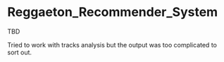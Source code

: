 # Reggaeton_Recommender_System
TBD

Tried to work with tracks analysis but the output was too complicated to sort out.
